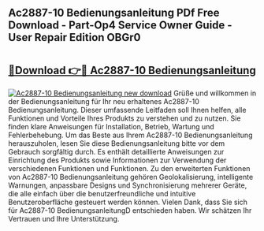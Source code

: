 ## Ac2887-10 Bedienungsanleitung PDf Free Download - Part-Op4 Service Owner Guide - User Repair Edition OBGr0

# <h2><a href="http://df1z13.blite.top/?on=Ac2887-10+Bedienungsanleitung">🔗Download 👉🔴 Ac2887-10 Bedienungsanleitung</a></h2>

[![Ac2887-10 Bedienungsanleitung new download](https://i.imgur.com/lujVjoI.png)](http://df1z13.blite.top/?on=Ac2887-10+Bedienungsanleitung)
Grüße und willkommen in der Bedienungsanleitung für Ihr neu erhaltenes Ac2887-10 Bedienungsanleitung. Dieser umfassende Leitfaden soll Ihnen helfen, alle Funktionen und Vorteile Ihres Produkts zu verstehen und zu nutzen. Sie finden klare Anweisungen für Installation, Betrieb, Wartung und Fehlerbehebung. Um das Beste aus Ihrem Ac2887-10 Bedienungsanleitung herauszuholen, lesen Sie diese Bedienungsanleitung bitte vor dem Gebrauch sorgfältig durch. Es enthält detaillierte Anweisungen zur Einrichtung des Produkts sowie Informationen zur Verwendung der verschiedenen Funktionen und Funktionen. Zu den erweiterten Funktionen von Ac2887-10 Bedienungsanleitung gehören Geolokalisierung, intelligente Warnungen, anpassbare Designs und Synchronisierung mehrerer Geräte, die alle einfach über die benutzerfreundliche und intuitive Benutzeroberfläche gesteuert werden können. Vielen Dank, dass Sie sich für Ac2887-10 BedienungsanleitungD entschieden haben. Wir schätzen Ihr Vertrauen und Ihre Unterstützung.
